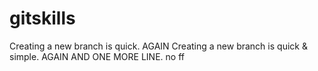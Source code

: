 # gitskills
Creating a new branch is quick.
AGAIN
Creating a new branch is quick & simple.
AGAIN
AND ONE MORE LINE.
no ff
